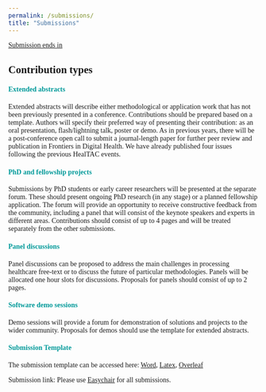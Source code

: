 ```yaml
---
permalink: /submissions/
title: "Submissions"
---
```


<html>
<head> 
<style>
h1, h2, h3, h4, h5 {
  font-family: 'Akaya Telivigala';
} 
body {
    font-family: 'Akaya Telivigala'; font-color: #6b6b6b;
} 
</style>
</head>
<script src="https://cdn.logwork.com/widget/countdown.js"></script>
<a href="https://logwork.com/countdown-timer" class="countdown-timer" data-style="columns" data-timezone="Europe/London" data-textcolor="#6b6b6b" data-date="2024-03-28 23:00" data-background="#ffffff" data-digitscolor="#009999" data-unitscolor="#6b6b6b">Submission ends in</a>

<body>

<h2>Contribution types</h2>
<h4 style="color:#009999;">Extended abstracts</h4>
Extended abstracts will describe either methodological or application work that has not been previously presented in a conference. Contributions should be prepared based on a template. Authors will specify their preferred way of presenting their contribution: as an oral presentation, flash/lightning talk, poster or demo. As in previous years, there will be a post-conference open call to submit a journal-length paper for further peer review and publication in Frontiers in Digital Health.  We have already published four issues following the previous HealTAC events.

<h4 style="color:#009999;">PhD and fellowship projects</h4>
Submissions by PhD students or early career researchers will be presented at the separate forum. These should present ongoing PhD research (in any stage) or a planned fellowship application. The forum will provide an opportunity to receive constructive feedback from the community, including a panel that will consist of the keynote speakers and experts in different areas. Contributions should consist of up to 4 pages and will be treated separately from the other submissions.

<h4 style="color:#009999;">Panel discussions</h4>
Panel discussions can be proposed to address the main challenges in processing healthcare free-text or to discuss the future of particular methodologies. Panels will be allocated one hour slots for discussions. Proposals for panels should consist of up to 2 pages.

<h4 style="color:#009999;">Software demo sessions</h4>
Demo sessions will provide a forum for demonstration of solutions and projects to the wider community. Proposals for demos should use the template for extended abstracts.
                                                                                                                                          
<h4 style="color:#009999;">Submission Template</h4>
The submission template can be accessed here: <a href="https://view.officeapps.live.com/op/view.aspx?src=https%3A%2F%2Fraw.githubusercontent.com%2Fhealtac2024%2Fhealtac2024.github.io%2Fmain%2F_data%2Ftemplate-2024.docx&wdOrigin=BROWSELINK" download>Word</a>, <a href="https://github.com/healtac2024/healtac2024.github.io/blob/main/_data/Latex.zip" download>Latex</a>, <a href="https://www.overleaf.com/project/65fc6e5e08e977d59ec827e6" download>Overleaf</a>
<p> </p>
Submission link: Please use <a href="https://easychair.org/conferences/?conf=healtac2024">Easychair</a> for all submissions.
</body>
</html>

